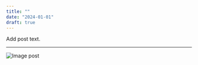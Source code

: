 ```yaml
---
title: ""
date: "2024-01-01"
draft: true
---
```


Add post text.

---

![Image post](/images/parlgov-web-versions.png)

